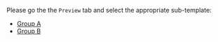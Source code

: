 Please go the the `Preview` tab and select the appropriate sub-template:

* [Group A](?expand=1&template=community_template.md)
* [Group B](?expand=1&template=internal_template.yaml)
